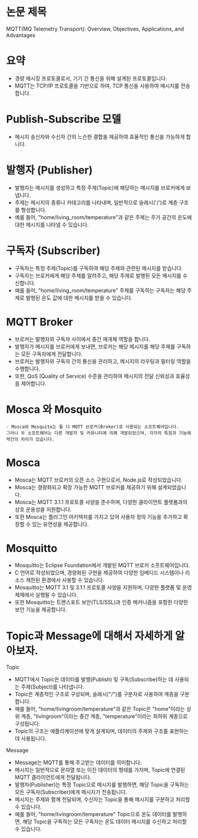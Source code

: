 # 논문 제목
MQTT(MQ Telemetry Transport): Overview, Objectives, Applications, and Advantages

# 요약
- 경량 메시징 프로토콜로서, 기기 간 통신을 위해 설계된 프로토콜입니다.
- MQTT는 TCP/IP 프로토콜을 기반으로 하여, TCP 통신을 사용하여 메시지를 전송합니다.


# Publish-Subscribe 모델
-  메시지 송신자와 수신자 간의 느슨한 결합을 제공하여 효율적인 통신을 가능하게 합니다.

# 발행자 (Publisher)
- 발행자는 메시지를 생성하고 특정 주제(Topic)에 해당하는 메시지를 브로커에게 보냅니다. 
- 주제는 메시지의 종류나 카테고리를 나타내며, 일반적으로 슬래시('/')로 계층 구조를 형성합니다. 
- 예를 들어, "home/living_room/temperature"과 같은 주제는 주거 공간의 온도에 대한 메시지를 나타낼 수 있습니다.

# 구독자 (Subscriber)
- 구독자는 특정 주제(Topic)를 구독하여 해당 주제와 관련된 메시지를 받습니다.
- 구독자는 브로커에게 해당 주제를 알려주고, 해당 주제로 발행된 모든 메시지를 수신합니다. 
- 예를 들어, "home/living_room/temperature" 주제를 구독하는 구독자는 해당 주제로 발행된 온도 값에 대한 메시지를 받을 수 있습니다.


# MQTT Broker
- 브로커는 발행자와 구독자 사이에서 중간 매개체 역할을 합니다. 
- 발행자가 메시지를 브로커에게 보내면, 브로커는 해당 메시지를 해당 주제를 구독하는 모든 구독자에게 전달합니다. 
- 브로커는 발행자와 구독자 간의 통신을 관리하고, 메시지의 라우팅과 필터링 역할을 수행합니다. 
- 또한, QoS (Quality of Service) 수준을 관리하여 메시지의 전달 신뢰성과 효율성을 제어합니다.

# Mosca 와 Mosquito
    - Mosca와 Mosquito는 둘 다 MQTT 브로커(Broker)로 사용되는 소프트웨어입니다.
    그러나 두 소프트웨어는 다른 개발자 및 커뮤니티에 의해 개발되었으며, 각각의 특징과 기능에 약간의 차이가 있습니다.

# Mosca
- Mosca는 MQTT 브로커의 오픈 소스 구현으로서, Node.js로 작성되었습니다.
- Mosca는 경량화되고 확장 가능한 MQTT 브로커를 제공하기 위해 설계되었습니다. 
- Mosca는 MQTT 3.1.1 프로토콜 사양을 준수하며, 다양한 클라이언트 플랫폼과의 상호 운용성을 지원합니다.
- 또한 Mosca는 플러그인 아키텍처를 가지고 있어 사용자 정의 기능을 추가하고 확장할 수 있는 유연성을 제공합니다.

# Mosquitto
- Mosquitto는 Eclipse Foundation에서 개발된 MQTT 브로커 소프트웨어입니다. 
- C 언어로 작성되었으며, 경량화된 구현을 제공하여 다양한 임베디드 시스템이나 리소스 제한된 환경에서 사용할 수 있습니다.
- Mosquitto는 MQTT 3.1 및 3.1.1 프로토콜 사양을 지원하며, 다양한 플랫폼 및 운영 체제에서 실행될 수 있습니다.
- 또한 Mosquitto는 트랜스포트 보안(TLS/SSL)과 인증 메커니즘을 포함한 다양한 보안 기능을 제공합니다.

# Topic과 Message에 대해서 자세하게 알아보자.

Topic
- MQTT에서 Topic은 데이터를 발행(Publish) 및 구독(Subscribe)하는 데 사용되는 주제(Subject)를 나타냅니다.
- Topic은 계층적인 구조로 구성되며, 슬래시("/")를 구분자로 사용하여 계층을 구분합니다. 
- 예를 들어, "home/livingroom/temperature"과 같은 Topic은 "home"이라는 상위 계층, "livingroom"이라는 중간 계층, "temperature"이라는 최하위 계층으로 구성됩니다.
- Topic의 구조는 애플리케이션에 맞게 설계되며, 데이터의 주제와 구조를 표현하는 데 사용됩니다.

Message
- Message는 MQTT를 통해 주고받는 데이터를 의미합니다. 
- 메시지는 일반적으로 문자열 또는 이진 데이터의 형태를 가지며, Topic에 연결된 MQTT 클라이언트에게 전달됩니다. 
- 발행자(Publisher)는 특정 Topic으로 메시지를 발행하면, 해당 Topic을 구독하는 모든 구독자(Subscriber)에게 메시지가 전송됩니다.
- 메시지는 주제와 함께 전달되며, 수신자는 Topic을 통해 메시지를 구분하고 처리할 수 있습니다.
- 예를 들어, "home/livingroom/temperature" Topic으로 온도 데이터를 발행하면, 해당 Topic을 구독하는 모든 구독자는 온도 데이터 메시지를 수신하고 처리할 수 있습니다.

